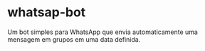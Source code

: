 # whatsap-bot
Um bot simples para WhatsApp que envia automaticamente uma mensagem em grupos em uma data definida.
